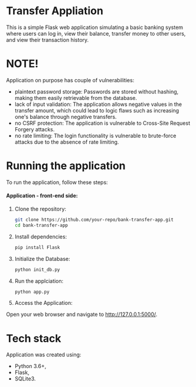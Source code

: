# Transfer Appliation

This is a simple Flask web application simulating a basic banking system where users can log in, view their balance, transfer money to other users, and view their transaction history.

# NOTE!

Application on purpose has couple of vulnerabilities:
- plaintext password storage: Passwords are stored without hashing, making them easily retrievable from the database.
- lack of input validation: The application allows negative values in the transfer amount, which could lead to logic flaws such as increasing one's balance through negative transfers.
- no CSRF protection: The application is vulnerable to Cross-Site Request Forgery attacks.
- no rate limiting: The login functionality is vulnerable to brute-force attacks due to the absence of rate limiting.


# Running the application

To run the application, follow these steps:

#### Application - front-end side:

1. Clone the repository:
    ```bash
    git clone https://github.com/your-repo/bank-transfer-app.git
    cd bank-transfer-app
    ```

2. Install dependencies:
    ```bash
    pip install Flask
    ```

3. Initialize the Database:
    ```bash
    python init_db.py
    ```

4. Run the applciation:
    ```bash
    python app.py
    ```

5. Access the Application:

Open your web browser and navigate to http://127.0.0.1:5000/.

# Tech stack
Application was created using:
- Python 3.6+,
- Flask,
- SQLite3.